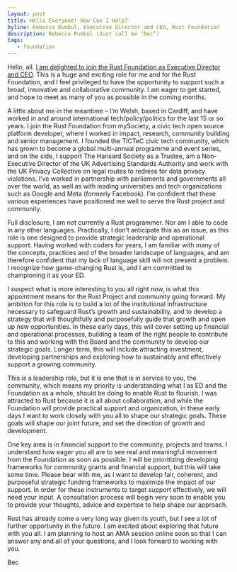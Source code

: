 ```yaml
---
layout: post
title: Hello Everyone! How Can I Help?
byline: Rebecca Rumbul, Executive Director and CEO, Rust Foundation
description: Rebecca Rumbul (Just call me ‘Bec’)
tags:
   - foundation
---
```


Hello, all. [I am delighted to join the Rust Foundation as Executive Director and CEO](/news/2021-11-17-news-announcing-rebecca-rumbul-executive-director-ceo/). This is a huge and exciting role for me and for the Rust Foundation, and I feel privileged to have the opportunity to support such a broad, innovative and collaborative community. I am eager to get started, and hope to meet as many of you as possible in the coming months.

A little about me in the meantime – I’m Welsh, based in Cardiff, and have worked in and around international tech/policy/politics for the last 15 or so years. I join the Rust Foundation from mySociety, a civic tech open source platform developer, where I worked in impact, research, community building and senior management. I founded the TICTeC civic tech community, which has grown to become a global multi-annual programme and event series, and on the side, I support The Hansard Society as a Trustee, am a Non-Executive Director of the UK Advertising Standards Authority and work with the UK Privacy Collective on legal routes to redress for data privacy violations. I’ve worked in partnership with parliaments and governments all over the world, as well as with leading universities and tech organizations such as Google and Meta (formerly Facebook). I’m confident that these various experiences have positioned me well to serve the Rust project and community.

Full disclosure, I am not currently a Rust programmer. Nor am I able to code in any other languages. Practically, I don’t anticipate this as an issue, as this role is one designed to provide strategic leadership and operational support. Having worked with coders for years, I am familiar with many of the concepts, practices and of the broader landscape of languages, and am therefore confident that my lack of language skill will not present a problem. I recognize how game-changing Rust is, and I am committed to championing it as your ED.

I suspect what is more interesting to you all right now, is what this appointment means for the Rust Project and community going forward. My ambition for this role is to build a lot of the institutional infrastructure necessary to safeguard Rust’s growth and sustainability, and to develop a strategy that will thoughtfully and purposefully guide that growth and open up new opportunities. In these early days, this will cover setting up financial and operational processes, building a team of the right people to contribute to this and working with the Board and the community to develop our strategic goals. Longer term, this will include attracting investment, developing partnerships and exploring how to sustainably and effectively support a growing community.

This *is* a leadership role, but it is one that is in service to you, the community, which means my priority is understanding what I as ED and the Foundation as a whole, should be doing to enable Rust to flourish. I was attracted to Rust because it is all about collaboration, and while the Foundation will provide practical support and organization, in these early days I want to work closely with you all to shape our strategic goals. These goals will shape our joint future, and set the direction of growth and development.

One key area is in financial support to the community, projects and teams. I understand how eager you all are to see real and meaningful movement from the Foundation as soon as possible. I will be prioritizing developing frameworks for community grants and financial support, but this will take some time. Please bear with me, as I want to develop fair, coherent, and purposeful strategic funding frameworks to maximize the impact of our support. In order for these instruments to target support effectively, we will need your input. A consultation process will begin very soon to enable you to provide your thoughts, advice and expertise to help shape our approach. 

Rust has already come a very long way given its youth, but I see a lot of further opportunity in the future. I am excited about exploring that future with you all. I am planning to host an AMA session online soon so that I can answer any and all of your questions, and I look forward to working with you. 

Bec 
